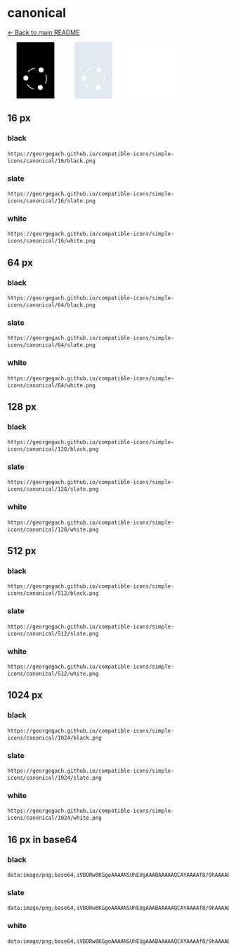 # canonical

[← Back to main README](../../README.md)


<img src="./128/black.png" width="128" alt="canonical black icon" />
<img src="./128/slate.png" width="128" alt="canonical slate icon" />
<img src="./128/white.png" width="128" alt="canonical white icon" />

## 16 px

### black
```
https://georgegach.github.io/compatible-icons/simple-icons/canonical/16/black.png
```

### slate
```
https://georgegach.github.io/compatible-icons/simple-icons/canonical/16/slate.png
```

### white
```
https://georgegach.github.io/compatible-icons/simple-icons/canonical/16/white.png
```

## 64 px

### black
```
https://georgegach.github.io/compatible-icons/simple-icons/canonical/64/black.png
```

### slate
```
https://georgegach.github.io/compatible-icons/simple-icons/canonical/64/slate.png
```

### white
```
https://georgegach.github.io/compatible-icons/simple-icons/canonical/64/white.png
```

## 128 px

### black
```
https://georgegach.github.io/compatible-icons/simple-icons/canonical/128/black.png
```

### slate
```
https://georgegach.github.io/compatible-icons/simple-icons/canonical/128/slate.png
```

### white
```
https://georgegach.github.io/compatible-icons/simple-icons/canonical/128/white.png
```

## 512 px

### black
```
https://georgegach.github.io/compatible-icons/simple-icons/canonical/512/black.png
```

### slate
```
https://georgegach.github.io/compatible-icons/simple-icons/canonical/512/slate.png
```

### white
```
https://georgegach.github.io/compatible-icons/simple-icons/canonical/512/white.png
```

## 1024 px

### black
```
https://georgegach.github.io/compatible-icons/simple-icons/canonical/1024/black.png
```

### slate
```
https://georgegach.github.io/compatible-icons/simple-icons/canonical/1024/slate.png
```

### white
```
https://georgegach.github.io/compatible-icons/simple-icons/canonical/1024/white.png
```

## 16 px in base64

### black
```
data:image/png;base64,iVBORw0KGgoAAAANSUhEUgAAABAAAAAQCAYAAAAf8/9hAAAABmJLR0QA/wD/AP+gvaeTAAAAsUlEQVQ4je3SMYoCQRCF4c9lNjRSE1nBIwhexNAjaOR9PIehR9jUTMVAEDHQDRaRUcdgWpRVscV0HzR0U69+qh7NRR1kkadzbvrwpv4BzwEZUvzg+Apgiym+UUALk1cAaag1sQmAKn5jADMMUQr1MnpYYxEDWKEf1rhWht1fc3IH0MAAh/A+ykNMUIyZ4BNzjLDEWJ5BGV8xAKijgn1oasvDvPHfW+Gs2tW9+8j09k88AWy+KZ8/wlXVAAAAAElFTkSuQmCC
```

### slate
```
data:image/png;base64,iVBORw0KGgoAAAANSUhEUgAAABAAAAAQCAYAAAAf8/9hAAAABmJLR0QA/wD/AP+gvaeTAAAA10lEQVQ4je3SMUqDURBF4XNeYikIRgSJ4BIEN5LSJZjK5Siuw9Il2NoZsQhIsDApJEj0XYvYqOj77b3tzHzMwMhHprP5SQ1ndEiR8XB36xygdBn4FfsHWoBBV4EFUP8CLCF3pF5LLMkImHQGIiuwoEepzLGMJHvCcxsI96VyJdkGCjIIOSW9J+ShDehjihcVl5/dGvDla3v/O5BD4ZLwhgCpxkXVPrVuos0TNhKmgRtwZrxNMoIMIsP2BuscKD2or+shjwvMgztdAYB9kADKOD80NT/RRv0d27tQ335seZ0AAAAASUVORK5CYII=
```

### white
```
data:image/png;base64,iVBORw0KGgoAAAANSUhEUgAAABAAAAAQCAYAAAAf8/9hAAAABmJLR0QA/wD/AP+gvaeTAAAAr0lEQVQ4je3SP47BURTF8Y8JpQqNmMQSJDainCVQ2Y91KC1Bq0MUEhEFU4iIP0/xexLBxBPtnOre3HO/effkERVCaId0ta97Xz7UP+A1IOCAX5zfAewwxRA5tDB5B3CIsyY2EVDFNgUwwwClOC+jizUWKYAVevGMWwXs7835J4AG+jjF/iwLMY9iygsKmGOEJcayDMqopQCgjgqOcelHFuaD/9kJV33f1J2/TB//xAunQU17cnwUhAAAAABJRU5ErkJggg==
```

